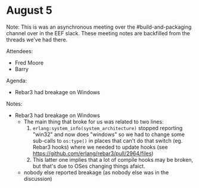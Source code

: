 # August 5

Note: This is was an asynchronous meeting over the #build-and-packaging channel over in the EEF slack. These meeting notes are backfilled from the threads we've had there.

Attendees:

- Fred  Moore
- Barry

Agenda:

- Rebar3 had breakage on Windows

Notes:

- Rebar3 had breakage on Windows
  - The main thing that broke for us was related to two lines:
     1. `erlang:system_info(system_architecture)` stopped reporting "win32" and now does "windows" so we had to change some sub-calls to `os:type()`
in places that can't do that switch (eg. Rebar3 hooks) where we needed to update hooks (see https://github.com/erlang/rebar3/pull/2964/files)
     2. This latter one implies that a lot of compile hooks may be broken, but that's due to OSes changing things afaict.
  - nobody else reported breakage (as nobody else was in the discussion)
